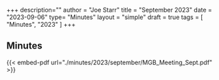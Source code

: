 +++
description=""
author = "Joe Starr"
title = "September 2023"
date = "2023-09-06"
type= "Minutes"
layout = "simple"
draft = true
tags = [
    "Minutes",
    "2023"
]
+++

## Minutes

{{< embed-pdf url="./minutes/2023/september/MGB_Meeting_Sept.pdf" >}}
